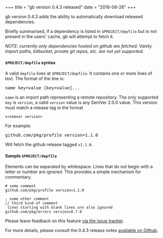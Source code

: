 +++
title = "gb version 0.4.3 released"
date = "2016-06-26"
+++

gb version 0.4.3 adds the ability to automatically download released dependencies.
<!--more-->

Briefly summarised, if a dependency is listed in `$PROJECT/depfile` but is not present in the users' cache, gb will attempt to fetch it.

_NOTE: currently only dependencies hosted on github are fetched. Vanity import paths, bitbucket, private git repos, etc. are not yet supported._

#### `$PROJECT/depfile` syntax

A valid `depfile` lives at `$PROJECT/depfile`. It contains one or more lines of text. The format of the line is:

<pre>name key=value [key=value]...</pre>

`name` is an import path representing a remote repository. The only supported `key` is `version`, a valid `version` value is any SemVer 2.0.0 value. This version must match a release tag in the format

    v<semver version>

For example:

<pre>github.com/pkg/profile version=1.1.0</pre>

Will fetch the github release tagged `v1.1.0`.

#### Sample `$PROJECT/depfile`

Elements can be separated by whitespace. Lines that do not begin with a letter or number are ignored. This provides a simple mechanism for commentary.
```
# some comment
github.com/pkg/profile version=1.1.0

; some other comment
// third kind of comment
 lines starting with blank lines are also ignored
github.com/pkg/errors version=0.7.0
```

Please leave feadback on this feature [via the issue tracker](https://github.com/constabulary/gb/issues/new).

For more details, please consult the 0.4.3 release notes [available on Github](https://github.com/constabulary/gb/releases/tag/v0.4.3).
